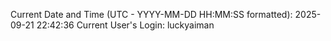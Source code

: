 Current Date and Time (UTC - YYYY-MM-DD HH:MM:SS formatted): 2025-09-21 22:42:36
Current User's Login: luckyaiman
